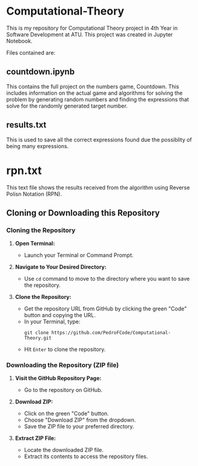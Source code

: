 # Computational-Theory

This is my repository for Computational Theory project in 4th Year in Software Development at ATU. This project was created in Jupyter Notebook.

Files contained are: 

## countdown.ipynb

This contains the full project on the numbers game, Countdown. This includes information on the actual game and algorithms for solving the problem by generating random numbers and finding the expressions that solve for the randomly generated target number.

## results.txt

This is used to save all the correct expressions found due the possiblity of being many expressions.

# rpn.txt

This text file shows the results received from the algorithm using Reverse Polisn Notation (RPN). 

## Cloning or Downloading this Repository

### Cloning the Repository

1. **Open Terminal:**
   - Launch your Terminal or Command Prompt.

2. **Navigate to Your Desired Directory:**
   - Use `cd` command to move to the directory where you want to save the repository.

3. **Clone the Repository:**
   - Get the repository URL from GitHub by clicking the green "Code" button and copying the URL.
   - In your Terminal, type:
     ```
     git clone https://github.com/PedroFCode/Computational-Theory.git
     ```
   - Hit `Enter` to clone the repository.

### Downloading the Repository (ZIP file)

1. **Visit the GitHub Repository Page:**
   - Go to the repository on GitHub.

2. **Download ZIP:**
   - Click on the green "Code" button.
   - Choose "Download ZIP" from the dropdown.
   - Save the ZIP file to your preferred directory.

3. **Extract ZIP File:**
   - Locate the downloaded ZIP file.
   - Extract its contents to access the repository files.

   


